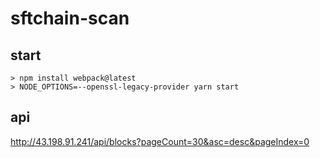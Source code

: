 # sftchain-scan

## start

```
> npm install webpack@latest
> NODE_OPTIONS=--openssl-legacy-provider yarn start
```

## api

http://43.198.91.241/api/blocks?pageCount=30&asc=desc&pageIndex=0
